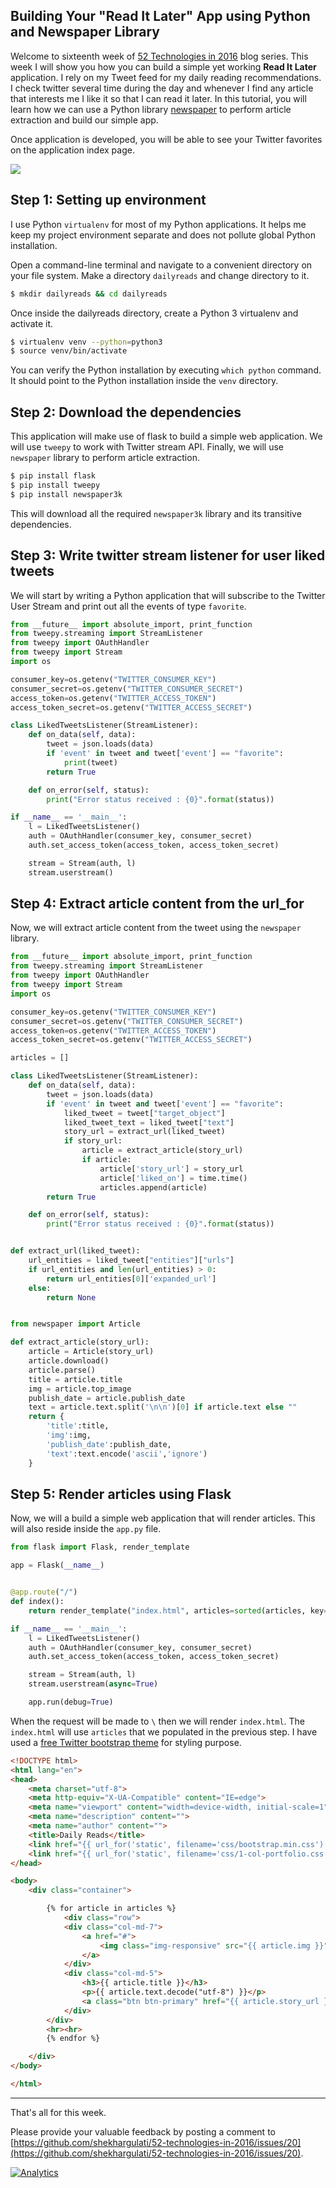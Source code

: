 Building Your "Read It Later" App using Python and Newspaper Library
---

Welcome to sixteenth week of [52 Technologies in 2016](https://github.com/shekhargulati/52-technologies-in-2016) blog series. This week I will show you how you can build a simple yet working **Read It Later** application. I rely on my Tweet feed for my daily reading recommendations. I check twitter several time during the day and whenever I find any article that interests me I like it so that I can read it later. In this tutorial, you will learn how we can use a Python library [newspaper](https://github.com/codelucas/newspaper) to perform article extraction and build our simple app.

Once application is developed, you will be able to see your Twitter favorites on the application index page.

![](images/stories.jpg)

## Step 1: Setting up environment

I use Python `virtualenv` for most of my Python applications. It helps me keep my project environment separate and does not pollute global Python installation.

Open a command-line terminal and navigate to a convenient directory on your file system. Make a directory `dailyreads` and change directory to it.


```bash
$ mkdir dailyreads && cd dailyreads
```

Once inside the dailyreads directory, create a Python 3 virtualenv and activate it.

```bash
$ virtualenv venv --python=python3
$ source venv/bin/activate
```

You can verify the Python installation by executing `which python` command. It should point to the Python installation inside the `venv` directory.

## Step 2: Download the dependencies

This application will make use of flask to build a simple web application. We will use `tweepy` to work with Twitter stream API. Finally, we will use `newspaper` library to perform article extraction.

```bash
$ pip install flask
$ pip install tweepy
$ pip install newspaper3k
```

This will download all the required `newspaper3k` library and its transitive dependencies.

## Step 3: Write twitter stream listener for user liked tweets

We will start by writing a Python application that will subscribe to the Twitter User Stream and print out all the events of type `favorite`.

```python
from __future__ import absolute_import, print_function
from tweepy.streaming import StreamListener
from tweepy import OAuthHandler
from tweepy import Stream
import os

consumer_key=os.getenv("TWITTER_CONSUMER_KEY")
consumer_secret=os.getenv("TWITTER_CONSUMER_SECRET")
access_token=os.getenv("TWITTER_ACCESS_TOKEN")
access_token_secret=os.getenv("TWITTER_ACCESS_SECRET")

class LikedTweetsListener(StreamListener):
    def on_data(self, data):
        tweet = json.loads(data)
        if 'event' in tweet and tweet['event'] == "favorite":
            print(tweet)
        return True

    def on_error(self, status):
        print("Error status received : {0}".format(status))

if __name__ == '__main__':
    l = LikedTweetsListener()
    auth = OAuthHandler(consumer_key, consumer_secret)
    auth.set_access_token(access_token, access_token_secret)

    stream = Stream(auth, l)
    stream.userstream()
```

## Step 4: Extract article content from the url_for

Now, we will extract article content from the tweet using the `newspaper` library.

```python
from __future__ import absolute_import, print_function
from tweepy.streaming import StreamListener
from tweepy import OAuthHandler
from tweepy import Stream
import os

consumer_key=os.getenv("TWITTER_CONSUMER_KEY")
consumer_secret=os.getenv("TWITTER_CONSUMER_SECRET")
access_token=os.getenv("TWITTER_ACCESS_TOKEN")
access_token_secret=os.getenv("TWITTER_ACCESS_SECRET")

articles = []

class LikedTweetsListener(StreamListener):
    def on_data(self, data):
        tweet = json.loads(data)
        if 'event' in tweet and tweet['event'] == "favorite":
            liked_tweet = tweet["target_object"]
            liked_tweet_text = liked_tweet["text"]
            story_url = extract_url(liked_tweet)
            if story_url:
                article = extract_article(story_url)
                if article:
                    article['story_url'] = story_url
                    article['liked_on'] = time.time()
                    articles.append(article)
        return True

    def on_error(self, status):
        print("Error status received : {0}".format(status))


def extract_url(liked_tweet):
    url_entities = liked_tweet["entities"]["urls"]
    if url_entities and len(url_entities) > 0:
        return url_entities[0]['expanded_url']
    else:
        return None    


from newspaper import Article

def extract_article(story_url):
    article = Article(story_url)
    article.download()
    article.parse()
    title = article.title
    img = article.top_image
    publish_date = article.publish_date
    text = article.text.split('\n\n')[0] if article.text else ""
    return {
        'title':title,
        'img':img,
        'publish_date':publish_date,
        'text':text.encode('ascii','ignore')
    }
```

## Step 5: Render articles using Flask

Now, we will a build a simple web application that will render articles. This will also reside inside the `app.py` file.

```python
from flask import Flask, render_template

app = Flask(__name__)


@app.route("/")
def index():
    return render_template("index.html", articles=sorted(articles, key=lambda article: article["liked_on"], reverse=True))

if __name__ == '__main__':
    l = LikedTweetsListener()
    auth = OAuthHandler(consumer_key, consumer_secret)
    auth.set_access_token(access_token, access_token_secret)

    stream = Stream(auth, l)
    stream.userstream(async=True)

    app.run(debug=True)    
```


When the request will be made to `\` then we will render `index.html`. The `index.html` will use `articles` that we populated in the previous step. I have used a [free Twitter bootstrap theme](http://startbootstrap.com/template-overviews/1-col-portfolio/) for styling purpose.

```html
<!DOCTYPE html>
<html lang="en">
<head>
    <meta charset="utf-8">
    <meta http-equiv="X-UA-Compatible" content="IE=edge">
    <meta name="viewport" content="width=device-width, initial-scale=1">
    <meta name="description" content="">
    <meta name="author" content="">
    <title>Daily Reads</title>
    <link href="{{ url_for('static', filename='css/bootstrap.min.css') }}" rel="stylesheet">
    <link href="{{ url_for('static', filename='css/1-col-portfolio.css') }}" rel="stylesheet">
</head>

<body>
    <div class="container">

        {% for article in articles %}
            <div class="row">
            <div class="col-md-7">
                <a href="#">
                    <img class="img-responsive" src="{{ article.img }}" alt="">
                </a>
            </div>
            <div class="col-md-5">
                <h3>{{ article.title }}</h3>
                <p>{{ article.text.decode("utf-8") }}</p>
                <a class="btn btn-primary" href="{{ article.story_url }}" target="_blank">Read Full Article <span class="glyphicon glyphicon-chevron-right"></span></a>
            </div>
        </div>
        <hr><hr>
        {% endfor %}

    </div>
</body>

</html>
```

-----

That's all for this week.

Please provide your valuable feedback by posting a comment to [https://github.com/shekhargulati/52-technologies-in-2016/issues/20](https://github.com/shekhargulati/52-technologies-in-2016/issues/20).

[![Analytics](https://ga-beacon.appspot.com/UA-59411913-2/shekhargulati/52-technologies-in-2016/16-newspaper)](https://github.com/igrigorik/ga-beacon)
